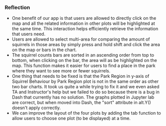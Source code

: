 ### Reflection

- One benefit of our app is that users are allowed to directly click on the map and all the related information in other plots will be highlighted at the same time. This interaction helps efficiently retrieve the information that users need.
- Users are allowed to select multi-area for comparing the amount of squirrels in those areas by simply press and hold shift and click the area on the map or bars in the chart.
- The squirrel counts bars are sorted in an ascending order from top to bottom, when clicking on the bar, the area will as be highlighted on the map. This function makes it easier for users to find a place in the park where they want to see more or fewer squirrels.
- One thing that needs to be fixed is that the Park Region in y-axis of Squirrel Behaviour by Park Region plot is not in the same order as other two bar charts. It took us quite a while trying to fix it and we even asked TA and Instructor's help but we failed to do so because there is a bug in Dash that currently has no solution. The graphs plotted in Jupyter lab are correct, but when moved into Dash, the "sort" attribute in alt.Y() doesn't apply correctly.
- We can improve the layout of the four plots by adding the tab function to allow users to choose one plot (to be displayed) at a time.